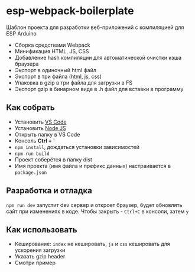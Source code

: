 # esp-webpack-boilerplate
Шаблон проекта для разработки веб-приложений с компиляцией для ESP Arduino
- Сборка средствами Webpack
- Минификация HTML, JS, CSS
- Добавление hash компиляции для автоматической очистки кэша браузера
- Экспорт в одиночный html файл
- Экспорт в три файла (html, js, css)
- Упаковка в gzip в три файла для загрузки в FS
- Экспорт gzip в бинарном виде в .h файл для вставки в программу

## Как собрать
- Установить [VS Code](https://code.visualstudio.com/download)
- Установить [Node JS](https://nodejs.org/en/download/prebuilt-installer)
- Открыть папку в VS Code
- Консоль **Ctrl + `**
- `npm install`, дождаться установки зависимостей
- `npm run build`
- Проект соберётся в папку dist
- Имя проекта (имя файла и префикс данных) настраивается в `package.json`

## Разработка и отладка
`npm run dev` запустит dev сервер и откроет браузер, будет обновлять сайт при изменениях в коде. Чтобы закрыть - `Ctrl+C` в консоли, затем `y`

## Как использовать
- Кеширование: `index` не кешировать, `js` и `css` кешировать для ускорения загрузки
- Указать gzip header
- Смотри пример
